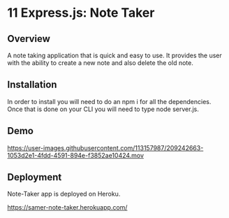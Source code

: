# 11 Express.js: Note Taker

## Overview

A note taking application that is quick and easy to use. It provides the user with the ability to create a new note and also delete the old note.


## Installation

In order to install you will need to do an npm i for all the dependencies. Once that is done on your CLI you will need to type node server.js.


## Demo



https://user-images.githubusercontent.com/113157987/209242663-1053d2e1-4fdd-4591-894e-f3852ae10424.mov



## Deployment

Note-Taker app is deployed on Heroku.

https://samer-note-taker.herokuapp.com/
